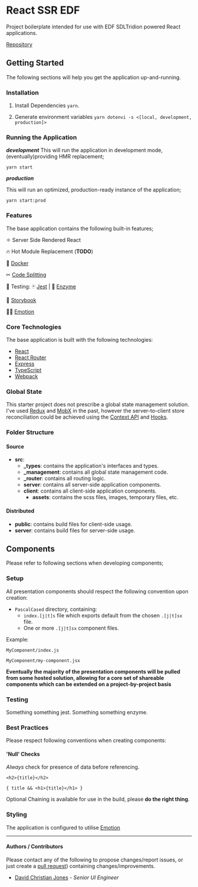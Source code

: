 # React SSR EDF

Project boilerplate intended for use with EDF SDLTridion powered React applications.

[Repository](https://github.com/iamdcj/react-ssr-edf)

## Getting Started

The following sections will help you get the application up-and-running.

### Installation

1. Install Dependencies `yarn`.

2. Generate environment variables `yarn dotenvi -s <[local, development, production]>`

### Running the Application

**_development_**
This will run the application in development mode, (eventually)providing HMR replacement;

```
yarn start
```

**_production_**

This will run an optimized, production-ready instance of the application;

```
yarn start:prod
```

### Features

The base application contains the following built-in features;

⚛️ Server Side Rendered React

🔥 Hot Module Replacement (**TODO**)

🐳 [Docker](https://docs.docker.com/)

✂ [Code Splitting](https://github.com/gregberge/loadable-components)

🧪 Testing: 🃏 [Jest](https://jestjs.io/docs/en/getting-started.html) | 🔬 [Enzyme](https://enzymejs.github.io/enzyme/)

📕 [Storybook](https://storybook.js.org/)

💅🏻 [Emotion](https://emotion.sh/docs/introduction)

### Core Technologies

The base application is built with the following technologies:

- [React](https://github.com/facebook/react)
- [React Router](https://reacttraining.com/react-router/web/guides/quick-start)
- [Express](https://expressjs.com/en/4x/api.html)
- [TypeScript](https://www.typescriptlang.org/docs/home.html)
- [Webpack](https://webpack.js.org/guides/)

### Global State

This starter project does not prescribe a global state management solution. I've used [Redux](https://redux.js.org/) and [MobX](https://mobx.js.org/README.html) in the past, however the server-to-client store reconciliation could be achieved using the [Context API](https://reactjs.org/docs/context.html) and [Hooks](https://reactjs.org/docs/hooks-intro.html).

### Folder Structure

#### Source

- **src**:
  - **\_types**: contains the application's interfaces and types.
  - **\_management**: contains all global state management code.
  - **\_router**: contains all routing logic.
  - **server**: contains all server-side application components.
  - **client**: contains all client-side application components.
    - **assets**: contains the scss files, images, temporary files, etc.

#### Distributed

- **public**: contains build files for client-side usage.
- **server**: contains build files for server-side usage.

## Components

Please refer to following sections when developing components;

### Setup

All presentation components should respect the following convention upon creation:

- `PascalCased` directory, containing:
  - `index.[j|t]s` file which exports default from the chosen `.[j|t]sx` file.
  - One or more `.[j|t]sx` component files.

Example:

```
MyComponent/index.js
```

```
MyComponent/my-component.jsx
```

**Eventually the majority of the presentation components will be pulled from some hosted solution, allowing for a core set of shareable components which can be extended on a project-by-project basis**

### Testing

Something something jest. Something something enzyme.

### Best Practices

Please respect following conventions when creating components:

#### 'Null' Checks

_Always_ check for presence of data before referencing.

```
<h2>{title}</h2>
```

```
{ title && <h1>{title}</h1> }
```

Optional Chaining is available for use in the build, please **do the right thing**.

### Styling

The application is configured to utilise [Emotion](https://emotion.sh/docs/introduction)

---

#### Authors / Contributors

Please contact any of the following to propose changes/report issues, or just create a [pull request](https://github.com/iamdcj/react-ssr-edf)) containing changes/improvements.

- [David Christian Jones](https://github.com/iamdcj) - _Senior UI Engineer_
